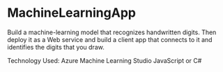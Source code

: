 # MachineLearningApp

Build a machine-learning model that recognizes handwritten digits. Then deploy it as a Web service and build a client app that connects to it and identifies the digits that you draw.

Technology Used:
Azure Machine Learning Studio
JavaScript or C#
